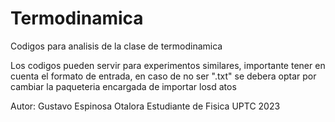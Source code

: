 # Termodinamica
Codigos para analisis de la clase de termodinamica

Los codigos pueden servir para experimentos similares, importante tener en cuenta el formato de entrada, en caso de no ser ".txt" se debera optar por cambiar la paqueteria encargada de importar losd atos

Autor: Gustavo Espinosa Otalora 
Estudiante de Fisica
UPTC
2023
